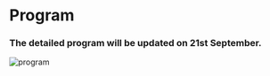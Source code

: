 # Program
### The detailed program will be updated on 21st September.

![program](https://github.com/csj607/12thprcsa/assets/52664937/2770da0b-d2fa-4871-b93e-028741ff14d1)
